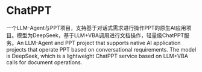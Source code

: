 # ChatPPT
一个LLM-Agent与PPT项目，支持基于对话式需求进行操作PPT的原生AI应用项目。模型为DeepSeek，基于LLM+VBA调用进行文档操作，轻量级ChatPPT服务。An LLM-Agent and PPT project that supports native AI application projects that operate PPT based on conversational requirements. The model is DeepSeek, which is a lightweight ChatPPT service based on LLM+VBA calls for document operations.
